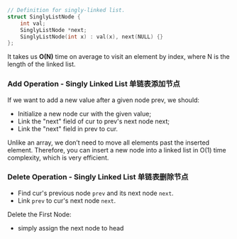 ``` cpp
// Definition for singly-linked list.
struct SinglyListNode {
    int val;
    SinglyListNode *next;
    SinglyListNode(int x) : val(x), next(NULL) {}
};
```

It takes us **O(N)** time on average to visit an element by index, where N is the length of the linked list.

### Add Operation - Singly Linked List 单链表添加节点

If we want to add a new value after a given node prev, we should: 

- Initialize a new node cur with the given value;
- Link the "next" field of cur to prev's next node next;
- Link the "next" field in prev to cur.

Unlike an array, we don’t need to move all elements past the inserted element. Therefore, you can insert a new node into a linked list in O(1) time complexity, which is very efficient.

### Delete Operation - Singly Linked List 单链表删除节点

- Find cur's previous node `prev` and its next node `next`.
- Link `prev` to cur's next node `next`.



Delete the First Node:
- simply assign the next node to head